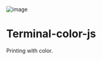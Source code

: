 ![image](https://travis-ci.com/J-P-S-O/Terminal.js.svg?branch=main)
# Terminal-color-js
Printing with color.
